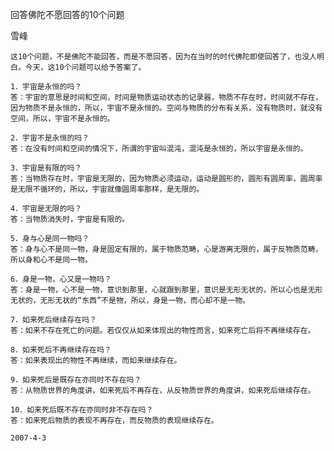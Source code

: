 回答佛陀不愿回答的10个问题

雪峰


    这10个问题，不是佛陀不能回答，而是不愿回答，因为在当时的时代佛陀即使回答了，也没人明白。今天，这10个问题可以给予答案了。

    1．宇宙是永恒的吗？
    答：宇宙的意思是时间和空间，时间是物质运动状态的记录器，物质不存在时，时间就不存在，因为物质不是永恒的，所以，宇宙不是永恒的。空间与物质的分布有关系，没有物质时，就没有空间，所以，宇宙不是永恒的。

    2．宇宙不是永恒的吗？
    答：在没有时间和空间的情况下，所谓的宇宙叫混沌，混沌是永恒的，所以宇宙是永恒的。

    3．宇宙是有限的吗？
    答：当物质存在时，宇宙是无限的，因为物质必须运动，运动是圆形的，圆形有圆周率，圆周率是无限不循环的，所以，宇宙就像圆周率那样，是无限的。

    4．宇宙是无限的吗？
    答：当物质消失时，宇宙是有限的。

    5．身与心是同一物吗？
    答：身与心不是同一物，身是固定有限的，属于物质范畴，心是游离无限的，属于反物质范畴，所以身和心不是同一物。
 
    6．身是一物，心又是一物吗？
    答：身是一物，心不是一物，意识到那里，心就跟到那里，意识是无形无状的，所以心也是无形无状的，无形无状的“东西”不是物，所以，身是一物，而心却不是一物。

    7．如来死后继续存在吗？
    答：如来不存在死亡的问题。若仅仅从如来体现出的物性而言，如来死亡后将不再继续存在。

    8．如来死后不再继续存在吗？
    答：如来表现出的物性不再继续，而如来继续存在。

    9．如来死后是既存在亦同时不存在吗？
    答：从物质世界的角度讲，如来死后不再存在，从反物质世界的角度讲，如来死后继续存在。 

    10．如来死后既不存在亦同时非不存在吗？
    答：如来死后物质的表现不再存在，而反物质的表现继续存在。

    2007-4-3



